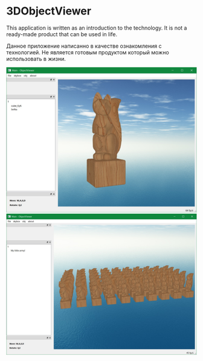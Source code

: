 # 3DObjectViewer

This application is written as an introduction to the technology.
It is not a ready-made product that can be used in life.

Данное приложение написанно в качестве ознакомления с технологией. 
Не является готовым продуктом который можно использовать в жизни.

![Screen shot 1](/res/main.jpg)
![Screen shot 2](/res/army.jpg)